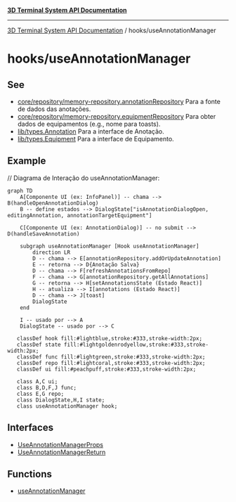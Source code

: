 [**3D Terminal System API Documentation**](../../README.md)

***

[3D Terminal System API Documentation](../../README.md) / hooks/useAnnotationManager

# hooks/useAnnotationManager

## See

 - [core/repository/memory-repository.annotationRepository](../../core/repository/memory-repository/variables/annotationRepository.md) Para a fonte de dados das anotações.
 - [core/repository/memory-repository.equipmentRepository](../../core/repository/memory-repository/variables/equipmentRepository.md) Para obter dados de equipamentos (e.g., nome para toasts).
 - [lib/types.Annotation](../../lib/types/interfaces/Annotation.md) Para a interface de Anotação.
 - [lib/types.Equipment](../../lib/types/interfaces/Equipment.md) Para a interface de Equipamento.

## Example

// Diagrama de Interação do useAnnotationManager:
```mermaid
graph TD
    A[Componente UI (ex: InfoPanel)] -- chama --> B(handleOpenAnnotationDialog)
    B -- define estados --> DialogState["isAnnotationDialogOpen, editingAnnotation, annotationTargetEquipment"]

    C[Componente UI (ex: AnnotationDialog)] -- no submit --> D(handleSaveAnnotation)

    subgraph useAnnotationManager [Hook useAnnotationManager]
        direction LR
        D -- chama --> E[annotationRepository.addOrUpdateAnnotation]
        E -- retorna --> D{Anotação Salva}
        D -- chama --> F[refreshAnnotationsFromRepo]
        F -- chama --> G[annotationRepository.getAllAnnotations]
        G -- retorna --> H[setAnnotationsState (Estado React)]
        H -- atualiza --> I[annotations (Estado React)]
        D -- chama --> J[toast]
        DialogState
    end

    I -- usado por --> A
    DialogState -- usado por --> C

   classDef hook fill:#lightblue,stroke:#333,stroke-width:2px;
   classDef state fill:#lightgoldenrodyellow,stroke:#333,stroke-width:2px;
   classDef func fill:#lightgreen,stroke:#333,stroke-width:2px;
   classDef repo fill:#lightcoral,stroke:#333,stroke-width:2px;
   classDef ui fill:#peachpuff,stroke:#333,stroke-width:2px;

   class A,C ui;
   class B,D,F,J func;
   class E,G repo;
   class DialogState,H,I state;
   class useAnnotationManager hook;
```

## Interfaces

- [UseAnnotationManagerProps](interfaces/UseAnnotationManagerProps.md)
- [UseAnnotationManagerReturn](interfaces/UseAnnotationManagerReturn.md)

## Functions

- [useAnnotationManager](functions/useAnnotationManager.md)
